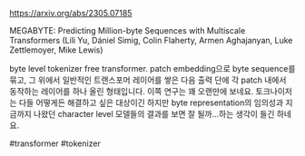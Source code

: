 https://arxiv.org/abs/2305.07185

MEGABYTE: Predicting Million-byte Sequences with Multiscale Transformers (Lili Yu, Dániel Simig, Colin Flaherty, Armen Aghajanyan, Luke Zettlemoyer, Mike Lewis)

byte level tokenizer free transformer. patch embedding으로 byte sequence를 묶고, 그 위에서 일반적인 트랜스포머 레이어를 쌓은 다음 출력 단에 각 patch 내에서 동작하는 레이어를 하나 올린 형태입니다. 이쪽 연구는 꽤 오랜만에 보네요. 토크나이저는 다들 어떻게든 해결하고 싶은 대상이긴 하지만 byte representation의 임의성과 지금까지 나왔던 character level 모델들의 결과를 보면 잘 될까...하는 생각이 들긴 하네요.

#transformer #tokenizer 